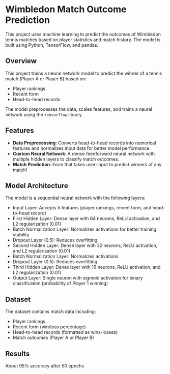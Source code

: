 # Wimbledon Match Outcome Prediction

This project uses machine learning to predict the outcomes of Wimbledon tennis matches based on player statistics and match history. The model is built using Python, TensorFlow, and pandas.

## Overview
This project trains a neural network model to predict the winner of a tennis match (Player A or Player B) based on:
- Player rankings
- Recent form
- Head-to-head records  

The model preprocesses the data, scales features, and trains a neural network using the `tensorflow` library.

## Features
- **Data Preprocessing**: Converts head-to-head records into numerical features and normalizes input data for better model performance.
- **Custom Neural Network**: A dense feedforward neural network with multiple hidden layers to classify match outcomes.
- **Match Prediction**: Form that takes user-input to predict winners of any match!


## Model Architecture
The model is a sequential neural network with the following layers:

 - Input Layer: Accepts 5 features (player rankings, recent form, and head-to-head record)
 - First Hidden Layer: Dense layer with 64 neurons, ReLU activation, and L2 regularization (0.01)
 - Batch Normalization Layer: Normalizes activations for better training stability
 - Dropout Layer (0.5): Reduces overfitting
 - Second Hidden Layer: Dense layer with 32 neurons, ReLU activation, and L2 regularization (0.01)
 - Batch Normalization Layer: Normalizes activations
 - Dropout Layer (0.5): Reduces overfitting
 - Third Hidden Layer: Dense layer with 16 neurons, ReLU activation, and L2 regularization (0.01)
 - Output Layer: Single neuron with sigmoid activation for binary classification (probability of Player 1 winning)

## Dataset
The dataset contains match data including:

 - Player rankings
 - Recent form (win/loss percentage)
 - Head-to-head records (formatted as wins-losses)
 - Match outcomes (Player A or Player B)

## Results
About 95% accuracy after 50 epochs


